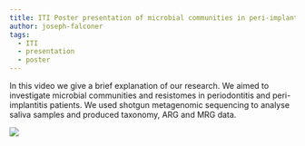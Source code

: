 ```yaml
---
title: ITI Poster presentation of microbial communities in peri-implantitis patients
author: joseph-falconer
tags:
  - ITI
  - presentation
  - poster
---
```


In this video we give a brief explanation of our research. We aimed to investigate microbial communities and resistomes in periodontitis and peri-implantitis patients. We used shotgun metagenomic sequencing to analyse saliva samples and produced taxonomy, ARG and MRG data.

![](https://youtu.be/gFRrHh9v6LE)
